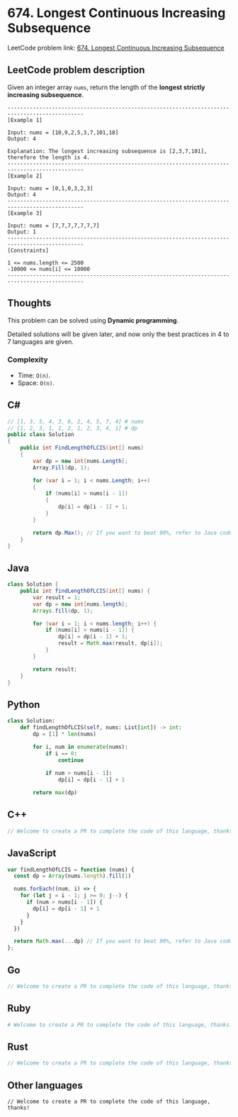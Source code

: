 # 674. Longest Continuous Increasing Subsequence
LeetCode problem link: [674. Longest Continuous Increasing Subsequence](https://leetcode.com/problems/longest-continuous-increasing-subsequence/)

## LeetCode problem description
Given an integer array `nums`, return the length of the **longest strictly increasing subsequence**.

```
----------------------------------------------------------------------------------------------
[Example 1]

Input: nums = [10,9,2,5,3,7,101,18]
Output: 4

Explanation: The longest increasing subsequence is [2,3,7,101], therefore the length is 4.
----------------------------------------------------------------------------------------------
[Example 2]

Input: nums = [0,1,0,3,2,3]
Output: 4
----------------------------------------------------------------------------------------------
[Example 3]

Input: nums = [7,7,7,7,7,7,7]
Output: 1
----------------------------------------------------------------------------------------------
[Constraints]

1 <= nums.length <= 2500
-10000 <= nums[i] <= 10000
----------------------------------------------------------------------------------------------
```

## Thoughts
This problem can be solved using **Dynamic programming**.

Detailed solutions will be given later, and now only the best practices in 4 to 7 languages are given.

### Complexity
* Time: `O(n)`.
* Space: `O(n)`.

## C#
```c#
// [1, 3, 5, 4, 3, 6, 2, 4, 5, 7, 4] # nums
// [1, 2, 3, 1, 1, 2, 1, 2, 3, 4, 1] # dp
public class Solution
{
    public int FindLengthOfLCIS(int[] nums)
    {
        var dp = new int[nums.Length];
        Array.Fill(dp, 1);

        for (var i = 1; i < nums.Length; i++)
        {
            if (nums[i] > nums[i - 1])
            {
                dp[i] = dp[i - 1] + 1;
            }
        }

        return dp.Max(); // If you want to beat 90%, refer to Java code.
    }
}
```

## Java
```java
class Solution {
    public int findLengthOfLCIS(int[] nums) {
        var result = 1;
        var dp = new int[nums.length];
        Arrays.fill(dp, 1);

        for (var i = 1; i < nums.length; i++) {
            if (nums[i] > nums[i - 1]) {
                dp[i] = dp[i - 1] + 1;
                result = Math.max(result, dp[i]);
            }
        }

        return result;
    }
}
```

## Python
```python
class Solution:
    def findLengthOfLCIS(self, nums: List[int]) -> int:
        dp = [1] * len(nums)

        for i, num in enumerate(nums):
            if i == 0:
                continue
            
            if num > nums[i - 1]:
                dp[i] = dp[i - 1] + 1

        return max(dp)
```

## C++
```cpp
// Welcome to create a PR to complete the code of this language, thanks!
```

## JavaScript
```javascript
var findLengthOfLCIS = function (nums) {
  const dp = Array(nums.length).fill(1)

  nums.forEach((num, i) => {
    for (let j = i - 1; j >= 0; j--) {
      if (num > nums[i - 1]) {
        dp[i] = dp[i - 1] + 1
      }
    }
  })

  return Math.max(...dp) // If you want to beat 90%, refer to Java code.
};
```

## Go
```go
// Welcome to create a PR to complete the code of this language, thanks!
```

## Ruby
```ruby
# Welcome to create a PR to complete the code of this language, thanks!
```

## Rust
```rust
// Welcome to create a PR to complete the code of this language, thanks!
```

## Other languages
```
// Welcome to create a PR to complete the code of this language, thanks!
```
